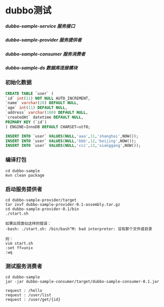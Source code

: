 # dubbo测试

##### dubbo-sample-service          服务接口
##### dubbo-sample-provider         服务提供者
##### dubbo-sample-consumer         服务消费者
##### dubbo-sample-ds               数据库连接模块

### 初始化数据
```sql
CREATE TABLE `user` (
`id` int(11) NOT NULL AUTO_INCREMENT,
`name` varchar(20) DEFAULT NULL,
`age` int(11) DEFAULT NULL,
`address` varchar(100) DEFAULT NULL,
`createdAt` datetime DEFAULT NULL,
PRIMARY KEY (`id`)
) ENGINE=InnoDB DEFAULT CHARSET=utf8;

INSERT INTO `user` VALUES(NULL,'aaa',11,'shanghai',NOW());
INSERT INTO `user` VALUES(NULL,'bbb',12,'beijing',NOW());
INSERT INTO `user` VALUES(NULL,'ccc',13,'xianggang',NOW());
```

### 编译打包
```
cd dubbo-sample
mvn clean package
```

### 启动服务提供者
```
cd dubbo-sample-provider/target
tar zxvf dubbo-sample-provider-0.1-assembly.tar.gz
cd dubbo-sample-provider-0.1/bin
./start.sh

如果出现类似这样的错误：
-bash: ./start.sh: /bin/bash^M: bad interpreter: 没有那个文件或目录

则：
vim start.sh
:set ff=unix
:wq
```
	
### 测试服务消费者
```
cd dubbo-sample
jar -jar dubbo-sample-consumer/target/dubbo-sample-consumer-0.1.jar

request : /hello
request : /user/list
request : /user/get/{id}
```